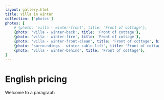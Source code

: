 ```yaml
---
layout: gallery.html
title: Villa in winter
collection: ['photos']
photos: [
    # {photo: 'villa - winter-front', title: 'Front of cottage'},
    {photo: 'villa - winter-back', title: 'Front of cottage'},
    {photo: 'villa - winter-fire', title: 'Front of cottage'},
    {photo: 'villa - winter-front-clean', title: 'Front of cottage', big: true},
    {photo: 'surroundings - winter-cable-lift', title: 'Front of cottage'},
    {photo: 'villa - winter-behind', title: 'Front of cottage'},
]
---
```


English **pricing**
===============
Welcome to a paragraph